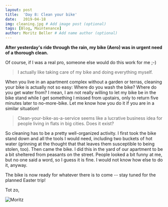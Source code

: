 ```yaml
---
layout: post
title:  'Day 8: Clean your bike'
date:   2019-04-18
img: cleaning.jpg # Add image post (optional)
tags: [Blog, Maintenance]
author: Moritz Beller # Add name author (optional)
---
```


**After yesterday's ride through the rain, my bike (Aero) was in
  urgent need of a thorough clean.**

Of course, if I was a real pro, someone else would do this work for me
;-)

> I actually like taking care of my bike and doing everything myself.

When you live in an apartment complex without a garden or terras,
cleaning your bike is actually not so easy: Where do you wash the
bike? Where do you get water from? I mean, I am not really willing to
let my bike be in the bike stand while I get something I missed from
upstairs, only to return five minutes later to no-more-bike. Let me
know how you do it if you are in a similar situation!

> Clean-your-bike-as-a-service seems like a lucrative business idea for
  people living in flats in big cities. Does it exist?

So cleaning has to be a pretty well-organized activity. I first took
the bike stand down and all the tools I would need, including two
buckets of hot water (grinning at the thought that that leaves them
susceptible to being stolen, too). Then came the bike. I did this in
the yard of our apartment to be a bit sheltered from peasants on the
street. People looked a bit funny at me, but no one said a word, so I
guess it is fine. I would not know how else to do it, anyway.

The bike is now ready for whatever there is to come -- stay tuned for
the planned Easter trip!

Tot zo,

![Moritz]({{site.baseurl}}/assets/img/moritz.png)